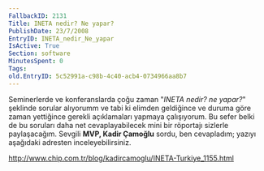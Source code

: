 ```yaml
---
FallbackID: 2131
Title: INETA nedir? Ne yapar?
PublishDate: 23/7/2008
EntryID: INETA_nedir_Ne_yapar
IsActive: True
Section: software
MinutesSpent: 0
Tags: 
old.EntryID: 5c52991a-c98b-4c40-acb4-0734966aa8b7
---
```

Seminerlerde ve konferanslarda çoğu zaman "*INETA nedir? ne yapar?*"
şeklinde sorular alıyorumm ve tabi ki elimden geldiğince ve duruma göre
zaman yettiğince gerekli açıklamaları yapmaya çalışıyorum. Bu sefer
belki de bu soruları daha net cevaplayabilecek mini bir röportajı
sizlerle paylaşacağım. Sevgili **MVP, Kadir Çamoğlu** sordu, ben
cevapladım; yazıyı aşağıdaki adresten inceleyebilirsiniz.

<http://www.chip.com.tr/blog/kadircamoglu/INETA-Turkiye_1155.html>



